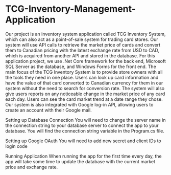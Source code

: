 # TCG-Inventory-Management-Application
Our project is an inventory system application called TCG Inventory System, which can also act as a point-of-sale system for trading card stores. Our system will use API calls to retrieve the market price of cards and convert them to Canadian pricing with the latest exchange rate from USD to CAD, which is acquired from another API and stored in the database. For this application project, we use .Net Core framework for the back end, Microsoft SQL Server as the database, and Windows Forms for the front end. The main focus of the TCG Inventory System is to provide store owners with all the tools they need in one place. Users can look up card information and have the value of that card converted to Canadian currency for them in our system without the need to search for conversion rate. The system will also give users reports on any noticeable change in the market price of any card each day. Users can see the card market trend at a date range they chose. Our system is also integrated with Google log-in API, allowing users to create an account with their Google mail.

Setting up
Database Connection
You will need to change the server name in the connection string to your database server to connect the app to your database. You will find the connection string variable in the Program.cs file.

Setting up Google OAuth 
You will need to add new secret and client IDs to login code

Running Application
When running the app for the first time every day, the app will take some time to update the database with the current market price and exchange rate.
